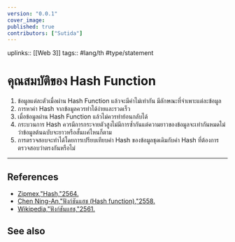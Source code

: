 ```yaml
---
version: "0.0.1"
cover_image:
published: true
contributors: ["Sutida"]
---
```

uplinks:: [[Web 3]]
tags:: #lang/th #type/statement

# คุณสมบัติของ Hash Function
1.  ข้อมูลแต่ละตัวเมื่อผ่าน Hash Function แล้วจะมีค่าไม่เท่ากัน มีลักษณะที่จำเพาะแต่ละข้อมูล
2.  การหาค่า Hash จากข้อมูลควรทำได้ง่ายและรวดเร็ว
3.  เมื่อข้อมูลผ่าน Hash Function แล้วไม่ควรทำย้อนกลับได้
4.  กระบวนการ Hash ควรมีการกระจายตัวสูงไม่มีการซ้ำกันแต่ความยาวของข้อมูลจะเท่ากันหมดไม่ว่าข้อมูลต้นฉบับจะยาวหรือสั้นเเค่ไหนก็ตาม
5. การตรวจสอบจะทำได้โดยการเปรียบเทียบค่า Hash ของข้อมูลชุดเดิมกับค่า Hash ที่ต้องการตรวจสอบว่าตรงกันหรือไม่

---
## References
- [Zipmex,"Hash,"2564.](https://zipmex.com/th/glossary/hash/)
- [Chen Ning-An,"ฟังก์ชันแฮช (Hash function),"2558.](https://blog.inslash.com/%E0%B8%9F%E0%B8%B1%E0%B8%87%E0%B8%81%E0%B9%8C%E0%B8%8A%E0%B8%B1%E0%B8%99%E0%B9%81%E0%B8%AE%E0%B8%8A-hash-function-a985ed40351d)
- [Wikipedia,"ฟังก์ชันแฮช,"2561.](https://th.wikipedia.org/wiki/%E0%B8%9F%E0%B8%B1%E0%B8%87%E0%B8%81%E0%B9%8C%E0%B8%8A%E0%B8%B1%E0%B8%99%E0%B9%81%E0%B8%AE%E0%B8%8A)

## See also
